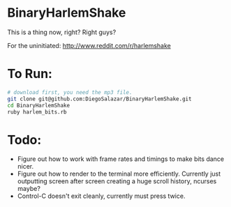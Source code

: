 BinaryHarlemShake
=================

This is a thing now, right? Right guys?

For the uninitiated:
http://www.reddit.com/r/harlemshake

To Run:
=======
```bash
# download first, you need the mp3 file.
git clone git@github.com:DiegoSalazar/BinaryHarlemShake.git
cd BinaryHarlemShake
ruby harlem_bits.rb
```

Todo:
=====

* Figure out how to work with frame rates and timings to make bits dance nicer.
* Figure out how to render to the terminal more efficiently. Currently just outputting screen after screen creating a huge scroll history, ncurses maybe?
* Control-C doesn't exit cleanly, currently must press twice.
